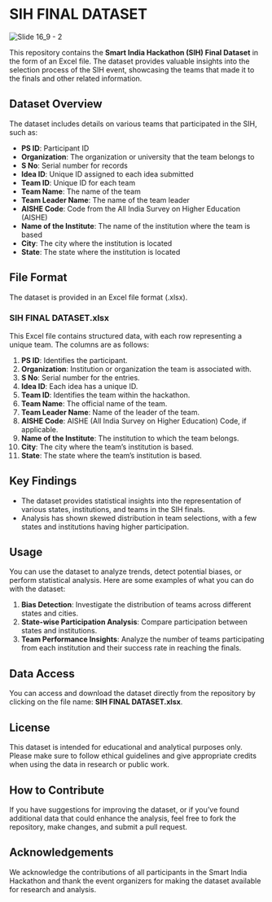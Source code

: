 # SIH FINAL DATASET

![Slide 16_9 - 2](https://github.com/user-attachments/assets/a165fe4a-3ef0-417e-8808-ffd5a1a6472a)


This repository contains the **Smart India Hackathon (SIH) Final Dataset** in the form of an Excel file. The dataset provides valuable insights into the selection process of the SIH event, showcasing the teams that made it to the finals and other related information.

## Dataset Overview

The dataset includes details on various teams that participated in the SIH, such as:

- **PS ID**: Participant ID
- **Organization**: The organization or university that the team belongs to
- **S No**: Serial number for records
- **Idea ID**: Unique ID assigned to each idea submitted
- **Team ID**: Unique ID for each team
- **Team Name**: The name of the team
- **Team Leader Name**: The name of the team leader
- **AISHE Code**: Code from the All India Survey on Higher Education (AISHE)
- **Name of the Institute**: The name of the institution where the team is based
- **City**: The city where the institution is located
- **State**: The state where the institution is located

## File Format

The dataset is provided in an Excel file format (.xlsx).

### SIH FINAL DATASET.xlsx

This Excel file contains structured data, with each row representing a unique team. The columns are as follows:

1. **PS ID**: Identifies the participant.
2. **Organization**: Institution or organization the team is associated with.
3. **S No**: Serial number for the entries.
4. **Idea ID**: Each idea has a unique ID.
5. **Team ID**: Identifies the team within the hackathon.
6. **Team Name**: The official name of the team.
7. **Team Leader Name**: Name of the leader of the team.
8. **AISHE Code**: AISHE (All India Survey on Higher Education) Code, if applicable.
9. **Name of the Institute**: The institution to which the team belongs.
10. **City**: The city where the team’s institution is based.
11. **State**: The state where the team’s institution is based.

## Key Findings

- The dataset provides statistical insights into the representation of various states, institutions, and teams in the SIH finals.
- Analysis has shown skewed distribution in team selections, with a few states and institutions having higher participation.

## Usage

You can use the dataset to analyze trends, detect potential biases, or perform statistical analysis. Here are some examples of what you can do with the dataset:

1. **Bias Detection**: Investigate the distribution of teams across different states and cities.
2. **State-wise Participation Analysis**: Compare participation between states and institutions.
3. **Team Performance Insights**: Analyze the number of teams participating from each institution and their success rate in reaching the finals.

## Data Access

You can access and download the dataset directly from the repository by clicking on the file name: **SIH FINAL DATASET.xlsx**.

## License

This dataset is intended for educational and analytical purposes only. Please make sure to follow ethical guidelines and give appropriate credits when using the data in research or public work.

## How to Contribute

If you have suggestions for improving the dataset, or if you’ve found additional data that could enhance the analysis, feel free to fork the repository, make changes, and submit a pull request.

## Acknowledgements

We acknowledge the contributions of all participants in the Smart India Hackathon and thank the event organizers for making the dataset available for research and analysis.
